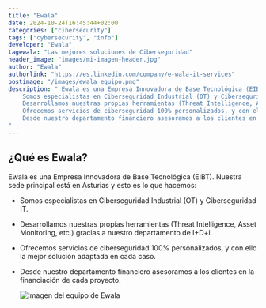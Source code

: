 ```yaml
---
title: "Ewala"
date: 2024-10-24T16:45:44+02:00
categories: ["cibersecurity"]
tags: ["cybersecurity", "info"]
developer: "Ewala"
tagewala: "Las mejores soluciones de Ciberseguridad"
header_image: "images/mi-imagen-header.jpg"
author: "Ewala"
authorlink: "https://es.linkedin.com/company/e-wala-it-services"
postimage: "/images/ewala_equipo.png"
description: " Ewala es una Empresa Innovadora de Base Tecnológica (EIBT). Nuestra sede principal está en Asturias.
    Somos especialistas en Ciberseguridad Industrial (OT) y Ciberseguridad IT.
    Desarrollamos nuestras propias herramientas (Threat Intelligence, Asset Monitoring, etc.) gracias a nuestro departamento de I+D+i.
    Ofrecemos servicios de ciberseguridad 100% personalizados, y con ello la mejor solución adaptada en cada caso.
    Desde nuestro departamento financiero asesoramos a los clientes en la financiación de cada proyecto.
"
---
```

## ¿Qué es Ewala?

Ewala es una Empresa Innovadora de Base Tecnológica (EIBT). Nuestra sede principal está en Asturias y esto es lo que hacemos:

* Somos especialistas en Ciberseguridad Industrial (OT) y Ciberseguridad IT.
* Desarrollamos nuestras propias herramientas (Threat Intelligence, Asset Monitoring, etc.) gracias a nuestro departamento de I+D+i.
* Ofrecemos servicios de ciberseguridad 100% personalizados, y con ello la mejor solución adaptada en cada caso.
* Desde nuestro departamento financiero asesoramos a los clientes en la financiación de cada proyecto.

  ![Imagen del equipo de Ewala](https://ewalait.github.io/blogewala/images/ewala_equipo.png)
